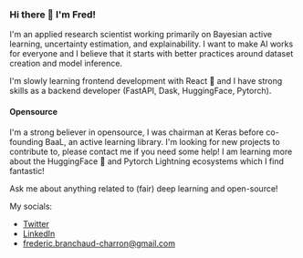### Hi there 👋 I'm Fred!

I'm an applied research scientist working primarily on Bayesian active learning, uncertainty estimation, and explainability. I want to make AI works for everyone and I believe that it starts with better practices around dataset creation and model inference. 

I'm slowly learning frontend development with React 🚀 and I have strong skills as a backend developer (FastAPI, Dask, HuggingFace, Pytorch).

#### Opensource

I'm a strong believer in opensource, I was chairman at Keras before co-founding BaaL, an active learning library. I'm looking for new projects to contribute to, please contact me if you need some help!
I am learning more about the HuggingFace 🤗 and Pytorch Lightning ecosystems which I find fantastic! 

Ask me about anything related to (fair) deep learning and open-source!

My socials:
- [Twitter](https://twitter.com/fbranchaud1)
- [LinkedIn](https://www.linkedin.com/in/fr%C3%A9d%C3%A9ric-branchaud-charron-5387b8ba/)
- frederic.branchaud-charron@gmail.com

